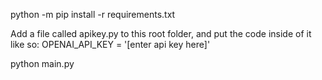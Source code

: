 python -m pip install -r requirements.txt

Add a file called apikey.py to this root folder, and put the code inside of it like so:
OPENAI_API_KEY = '[enter api key here]'

python main.py



